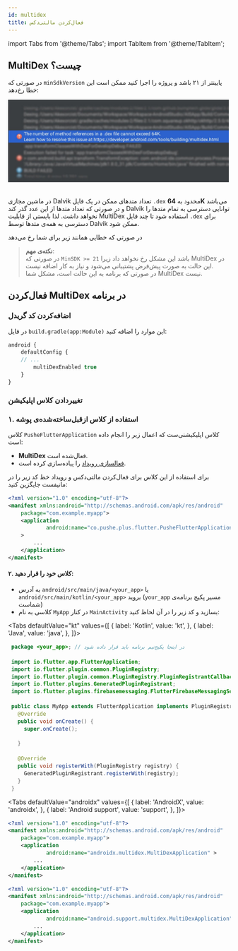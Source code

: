 ```yaml
---
id: multidex
title: فعال‌کردن مالتی‌دکس
---
```


import Tabs from '@theme/Tabs';
import TabItem from '@theme/TabItem';

## MultiDex چیست؟

در صورتی که `minSdkVersion` پایینتر از ۲۱ باشد و پروژه را اجرا کنید ممکن است این خطا رخ‌دهد:

<img src="/img/common/multidex.jpeg" width="500" /><br/><br/>
 

در ماشین مجازی
Dalvik
تعداد متدهای ممکن در یک فایل
`.dex`
محدود به
**64K**
می‌باشد و در صورتی که تعداد متدها از این عدد گذر کند
Dalvik
توانایی دسترسی به تمام متدها را نخواهد داشت. لذا بایستی از قابلیت
MultiDex
استفاده شود تا چند فایل
`.dex`
برای دسترسی به همه‌ی متدها توسط
Dalvik
ممکن شود.

در صورتی که خطایی همانند زیر برای شما رخ می‌دهد

> **نکته‌ی مهم**:    
> در صورتی که `MinSDK >= 21` باشد این مشکل رخ نخواهد داد زیرا MultiDex در این حالت به صورت پیش‌فرض پشتیبانی می‌شود و نیاز به کار اضافه نیست.    
> در صورتی که برنامه به این حالت است، مشکل شما MultiDex نیست.

## فعال‌کردن MultiDex در برنامه

### اضافه‌کردن کد گریدل

‌در فایل `build.gradle(app:Module)` این موارد را اضافه کنید:

```js {4}
android {
    defaultConfig {
    // ...
        multiDexEnabled true
    }
}
```

### تغییردادن کلاس اپلیکیشن

### **۱.** استفاده از کلاس ازقبل‌ساخته‌شده‌ی پوشه

کلاس `PusheFlutterApplication` کلاس اپلیکیشنی‌ست که اعمال زیر را انجام داده است:
* **MultiDex** فعال‌شده است.
* [فعالسازی رویداد](listener.md) را پیاده‌سازی کرده است.

برای استفاده از این کلاس برای فعال‌کردن مالتی‌دکس و رویداد خط کد زیر را در مانیفست جایگزین کنید:

```xml {5}
<?xml version="1.0" encoding="utf-8"?>
<manifest xmlns:android="http://schemas.android.com/apk/res/android"
    package="com.example.myapp">
    <application
            android:name="co.pushe.plus.flutter.PusheFlutterApplication" 
    >
        ...
    </application>
</manifest>
```

#### **۲.** کلاس خود را قرار دهید:

* به آدرس `android/src/main/java/<your_app>` یا `android/src/main/kotlin/<your_app>` بروید (`your_app` مسیر پکیج برنامه‌ی شماست)
* کلاسی به نام `MyApp` در کنار `MainActivity` بسازید و کد زیر را در آن لحاظ کنید:


<Tabs
  defaultValue="kt"
  values={[
    { label: 'Kotlin', value: 'kt', },
    { label: 'Java', value: 'java', },
  ]}>

<TabItem value="kt">

</TabItem>

<TabItem value="java">

```java
 package <your_app>; // در اینجا پکیج‌نیم برنامه باید قرار داده شود

 import io.flutter.app.FlutterApplication;
 import io.flutter.plugin.common.PluginRegistry;
 import io.flutter.plugin.common.PluginRegistry.PluginRegistrantCallback;
 import io.flutter.plugins.GeneratedPluginRegistrant;
 import io.flutter.plugins.firebasemessaging.FlutterFirebaseMessagingService;

 public class MyApp extends FlutterApplication implements PluginRegistrantCallback {
   @Override
   public void onCreate() {
     super.onCreate();
     
   }

   @Override
   public void registerWith(PluginRegistry registry) {
     GeneratedPluginRegistrant.registerWith(registry);
   }
 }

```

</TabItem>

</Tabs>

<Tabs
  defaultValue="androidx"
  values={[
    { label: 'AndroidX', value: 'androidx', },
    { label: 'Android support', value: 'support', },
  ]}>

<TabItem value="androidx">

```xml {5}
<?xml version="1.0" encoding="utf-8"?>
<manifest xmlns:android="http://schemas.android.com/apk/res/android"
    package="com.example.myapp">
    <application
            android:name="androidx.multidex.MultiDexApplication" >
        ...
    </application>
</manifest>
```

</TabItem>

<TabItem value="support">

```xml {5}
<?xml version="1.0" encoding="utf-8"?>
<manifest xmlns:android="http://schemas.android.com/apk/res/android"
    package="com.example.myapp">
    <application
            android:name="android.support.multidex.MultiDexApplication" >
        ...
    </application>
</manifest>
```

</TabItem>
</Tabs>